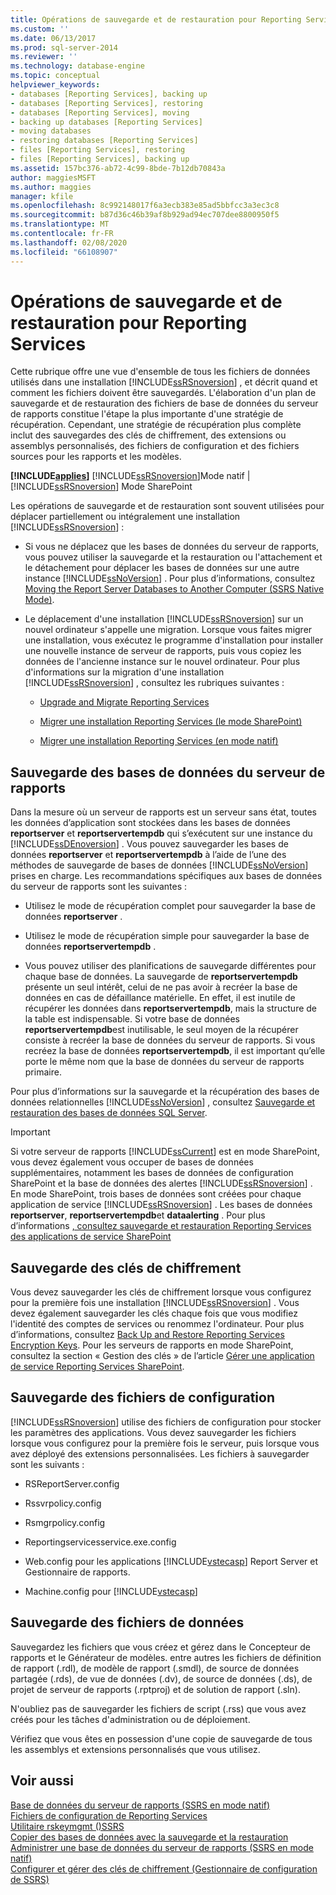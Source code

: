 ```yaml
---
title: Opérations de sauvegarde et de restauration pour Reporting Services | Microsoft Docs
ms.custom: ''
ms.date: 06/13/2017
ms.prod: sql-server-2014
ms.reviewer: ''
ms.technology: database-engine
ms.topic: conceptual
helpviewer_keywords:
- databases [Reporting Services], backing up
- databases [Reporting Services], restoring
- databases [Reporting Services], moving
- backing up databases [Reporting Services]
- moving databases
- restoring databases [Reporting Services]
- files [Reporting Services], restoring
- files [Reporting Services], backing up
ms.assetid: 157bc376-ab72-4c99-8bde-7b12db70843a
author: maggiesMSFT
ms.author: maggies
manager: kfile
ms.openlocfilehash: 8c992148017f6a3ecb383e85ad5bbfcc3a3ec3c8
ms.sourcegitcommit: b87d36c46b39af8b929ad94ec707dee8800950f5
ms.translationtype: MT
ms.contentlocale: fr-FR
ms.lasthandoff: 02/08/2020
ms.locfileid: "66108907"
---
```

# <a name="backup-and-restore-operations-for-reporting-services"></a>Opérations de sauvegarde et de restauration pour Reporting Services
  Cette rubrique offre une vue d'ensemble de tous les fichiers de données utilisés dans une installation [!INCLUDE[ssRSnoversion](../../includes/ssrsnoversion-md.md)] , et décrit quand et comment les fichiers doivent être sauvegardés. L'élaboration d'un plan de sauvegarde et de restauration des fichiers de base de données du serveur de rapports constitue l'étape la plus importante d'une stratégie de récupération. Cependant, une stratégie de récupération plus complète inclut des sauvegardes des clés de chiffrement, des extensions ou assemblys personnalisés, des fichiers de configuration et des fichiers sources pour les rapports et les modèles.  
  
 **[!INCLUDE[applies](../../includes/applies-md.md)]**  [!INCLUDE[ssRSnoversion](../../includes/ssrsnoversion-md.md)]Mode natif | [!INCLUDE[ssRSnoversion](../../includes/ssrsnoversion-md.md)] Mode SharePoint  
  
 Les opérations de sauvegarde et de restauration sont souvent utilisées pour déplacer partiellement ou intégralement une installation [!INCLUDE[ssRSnoversion](../../includes/ssrsnoversion-md.md)] :  
  
-   Si vous ne déplacez que les bases de données du serveur de rapports, vous pouvez utiliser la sauvegarde et la restauration ou l'attachement et le détachement pour déplacer les bases de données sur une autre instance [!INCLUDE[ssNoVersion](../../includes/ssnoversion-md.md)] . Pour plus d’informations, consultez [Moving the Report Server Databases to Another Computer &#40;SSRS Native Mode&#41;](../report-server/moving-the-report-server-databases-to-another-computer-ssrs-native-mode.md).  
  
-   Le déplacement d'une installation [!INCLUDE[ssRSnoversion](../../includes/ssrsnoversion-md.md)] sur un nouvel ordinateur s'appelle une migration. Lorsque vous faites migrer une installation, vous exécutez le programme d'installation pour installer une nouvelle instance de serveur de rapports, puis vous copiez les données de l'ancienne instance sur le nouvel ordinateur. Pour plus d'informations sur la migration d'une installation [!INCLUDE[ssRSnoversion](../../includes/ssrsnoversion-md.md)] , consultez les rubriques suivantes :  
  
    -   [Upgrade and Migrate Reporting Services](upgrade-and-migrate-reporting-services.md)  
  
    -   [Migrer une installation Reporting Services &#40;le mode SharePoint&#41;](migrate-a-reporting-services-installation-sharepoint-mode.md)  
  
    -   [Migrer une installation Reporting Services &#40;en mode natif&#41;](migrate-a-reporting-services-installation-native-mode.md)  
  
## <a name="backing-up-the-report-server-databases"></a>Sauvegarde des bases de données du serveur de rapports  
 Dans la mesure où un serveur de rapports est un serveur sans état, toutes les données d’application sont stockées dans les bases de données **reportserver** et **reportservertempdb** qui s’exécutent sur une instance du [!INCLUDE[ssDEnoversion](../../includes/ssdenoversion-md.md)] . Vous pouvez sauvegarder les bases de données **reportserver** et **reportservertempdb** à l’aide de l’une des méthodes de sauvegarde de bases de données [!INCLUDE[ssNoVersion](../../includes/ssnoversion-md.md)] prises en charge. Les recommandations spécifiques aux bases de données du serveur de rapports sont les suivantes :  
  
-   Utilisez le mode de récupération complet pour sauvegarder la base de données **reportserver** .  
  
-   Utilisez le mode de récupération simple pour sauvegarder la base de données **reportservertempdb** .  
  
-   Vous pouvez utiliser des planifications de sauvegarde différentes pour chaque base de données. La sauvegarde de **reportservertempdb** présente un seul intérêt, celui de ne pas avoir à recréer la base de données en cas de défaillance matérielle. En effet, il est inutile de récupérer les données dans **reportservertempdb**, mais la structure de la table est indispensable. Si votre base de données **reportservertempdb**est inutilisable, le seul moyen de la récupérer consiste à recréer la base de données du serveur de rapports. Si vous recréez la base de données **reportservertempdb**, il est important qu’elle porte le même nom que la base de données du serveur de rapports primaire.  
  
 Pour plus d’informations sur la sauvegarde et la récupération des bases de données relationnelles [!INCLUDE[ssNoVersion](../../includes/ssnoversion-md.md)] , consultez [Sauvegarde et restauration des bases de données SQL Server](../../relational-databases/backup-restore/back-up-and-restore-of-sql-server-databases.md).  
  
> [!IMPORTANT]  
>  Si votre serveur de rapports [!INCLUDE[ssCurrent](../../includes/sscurrent-md.md)] est en mode SharePoint, vous devez également vous occuper de bases de données supplémentaires, notamment les bases de données de configuration SharePoint et la base de données des alertes [!INCLUDE[ssRSnoversion](../../includes/ssrsnoversion-md.md)] . En mode SharePoint, trois bases de données sont créées pour chaque application de service [!INCLUDE[ssRSnoversion](../../includes/ssrsnoversion-md.md)] . Les bases de données **reportserver**, **reportservertempdb**et **dataalerting** . Pour plus d’informations [, consultez sauvegarde et restauration Reporting Services des applications de service SharePoint](../backup-and-restore-reporting-services-sharepoint-service-applications.md)  
  
## <a name="backing-up-the-encryption-keys"></a>Sauvegarde des clés de chiffrement  
 Vous devez sauvegarder les clés de chiffrement lorsque vous configurez pour la première fois une installation [!INCLUDE[ssRSnoversion](../../includes/ssrsnoversion-md.md)] . Vous devez également sauvegarder les clés chaque fois que vous modifiez l'identité des comptes de services ou renommez l'ordinateur. Pour plus d’informations, consultez [Back Up and Restore Reporting Services Encryption Keys](ssrs-encryption-keys-back-up-and-restore-encryption-keys.md). Pour les serveurs de rapports en mode SharePoint, consultez la section « Gestion des clés » de l’article [Gérer une application de service Reporting Services SharePoint](../manage-a-reporting-services-sharepoint-service-application.md).  
  
## <a name="backing-up-the-configuration-files"></a>Sauvegarde des fichiers de configuration  
 
  [!INCLUDE[ssRSnoversion](../../includes/ssrsnoversion-md.md)] utilise des fichiers de configuration pour stocker les paramètres des applications. Vous devez sauvegarder les fichiers lorsque vous configurez pour la première fois le serveur, puis lorsque vous avez déployé des extensions personnalisées. Les fichiers à sauvegarder sont les suivants :  
  
-   RSReportServer.config  
  
-   Rssvrpolicy.config  
  
-   Rsmgrpolicy.config  
  
-   Reportingservicesservice.exe.config  
  
-   Web.config pour les applications [!INCLUDE[vstecasp](../../includes/vstecasp-md.md)] Report Server et Gestionnaire de rapports.  
  
-   Machine.config pour [!INCLUDE[vstecasp](../../includes/vstecasp-md.md)]  
  
## <a name="backing-up-data-files"></a>Sauvegarde des fichiers de données  
 Sauvegardez les fichiers que vous créez et gérez dans le Concepteur de rapports et le Générateur de modèles. entre autres les fichiers de définition de rapport (.rdl), de modèle de rapport (.smdl), de source de données partagée (.rds), de vue de données (.dv), de source de données (.ds), de projet de serveur de rapports (.rptproj) et de solution de rapport (.sln).  
  
 N'oubliez pas de sauvegarder les fichiers de script (.rss) que vous avez créés pour les tâches d'administration ou de déploiement.  
  
 Vérifiez que vous êtes en possession d'une copie de sauvegarde de tous les assemblys et extensions personnalisés que vous utilisez.  
  
## <a name="see-also"></a>Voir aussi  
 [Base de données du serveur de rapports &#40;SSRS en mode natif&#41;](../report-server/report-server-database-ssrs-native-mode.md)   
 [Fichiers de configuration de Reporting Services](../report-server/reporting-services-configuration-files.md)   
 [Utilitaire rskeymgmt &#40;&#41;SSRS](../tools/rskeymgmt-utility-ssrs.md)   
 [Copier des bases de données avec la sauvegarde et la restauration](../../relational-databases/databases/copy-databases-with-backup-and-restore.md)   
 [Administrer une base de données du serveur de rapports &#40;SSRS en mode natif&#41;](../report-server/administer-a-report-server-database-ssrs-native-mode.md)   
 [Configurer et gérer des clés de chiffrement &#40;Gestionnaire de configuration de SSRS&#41;](ssrs-encryption-keys-manage-encryption-keys.md)  
  
  
